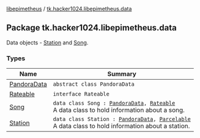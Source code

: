 [libepimetheus](../index.md) / [tk.hacker1024.libepimetheus.data](./index.md)

## Package tk.hacker1024.libepimetheus.data

Data objects - [Station](-station/index.md) and [Song](-song/index.md).

### Types

| Name | Summary |
|---|---|
| [PandoraData](-pandora-data/index.md) | `abstract class PandoraData` |
| [Rateable](-rateable/index.md) | `interface Rateable` |
| [Song](-song/index.md) | `data class Song : `[`PandoraData`](-pandora-data/index.md)`, `[`Rateable`](-rateable/index.md)<br>A data class to hold information about a song. |
| [Station](-station/index.md) | `data class Station : `[`PandoraData`](-pandora-data/index.md)`, `[`Parcelable`](https://developer.android.com/reference/android/os/Parcelable.html)<br>A data class to hold information about a station. |
